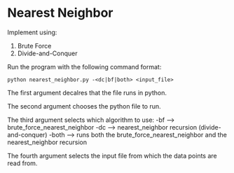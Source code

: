 # Nearest Neighbor

Implement using:
1. Brute Force
2. Divide-and-Conquer

Run the program with the following command format:

	python nearest_neighbor.py -<dc|bf|both> <input_file>

The first argument decalres that the file runs in python.

The second argument chooses the python file to run.

The third argument selects which algorithm to use:
	-bf --> brute_force_nearest_neighbor
	-dc --> nearest_neighbor recursion (divide-and-conquer)
	-both --> runs both the brute_force_nearest_neighbor and the nearest_neighbor recursion

The fourth argument selects the input file from which the data points are read from.

